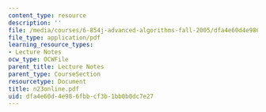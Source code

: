 ```yaml
---
content_type: resource
description: ''
file: /media/courses/6-854j-advanced-algorithms-fall-2005/dfa4e60d4e986fbbcf3b1bb0b0dc7e27_n23online.pdf
file_type: application/pdf
learning_resource_types:
- Lecture Notes
ocw_type: OCWFile
parent_title: Lecture Notes
parent_type: CourseSection
resourcetype: Document
title: n23online.pdf
uid: dfa4e60d-4e98-6fbb-cf3b-1bb0b0dc7e27
---
```

